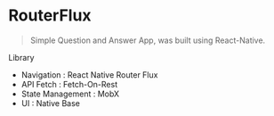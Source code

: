 # RouterFlux

> Simple Question and Answer App, was built using React-Native.

Library
* Navigation : React Native Router Flux
* API Fetch : Fetch-On-Rest 
* State Management : MobX
* UI : Native Base
